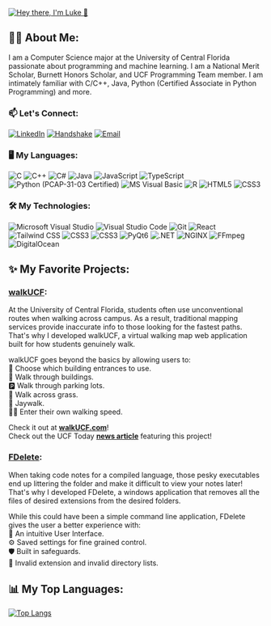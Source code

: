 [![Hey there, I'm Luke 👋](https://readme-typing-svg.demolab.com?font=Fira+Code&weight=500&size=25&duration=3000&pause=1000&color=66FF66&width=435&lines=Hey+there%2C+I'm+Luke+%F0%9F%91%8B)](https://git.io/typing-svg)

## 🧑‍💻 About Me:
I am a Computer Science major at the University of Central Florida passionate about programming and machine learning. I am a National Merit Scholar, Burnett Honors Scholar, and UCF Programming Team member. I am intimately familiar with C/C++, Java, Python (Certified Associate in Python Programming) and more.   

### 📫 Let's Connect:

[![LinkedIn](https://img.shields.io/badge/LinkedIn-0077B5?style=for-the-badge&logo=linkedin&logoColor=white)](https://www.linkedin.com/in/luke-ded/)
[![Handshake](https://img.shields.io/badge/Handshake-DBF970?style=for-the-badge&logo=shield&logoColor=white)](https://app.joinhandshake.com/profiles/dexa52)
[![Email](https://img.shields.io/badge/Email-D14836?style=for-the-badge&logo=gmail&logoColor=white)](mailto:luke@dederich.org)

### 🖥️ My Languages:

<p align="left">
  <img src="https://img.shields.io/badge/C-A8B9CC?style=for-the-badge&logo=c&logoColor=white" alt="C" />
  <img src="https://img.shields.io/badge/C%2B%2B-00599C?style=for-the-badge&logo=c%2B%2B&logoColor=white" alt="C++" />
  <img src="https://img.shields.io/badge/C%23-239120?style=for-the-badge&logo=csharp&logoColor=white" alt="C#" />
  <img src="https://img.shields.io/badge/Java-007396?style=for-the-badge&logo=java&logoColor=white" alt="Java" />
  <img src="https://img.shields.io/badge/JavaScript-F7DF1E?style=for-the-badge&logo=javascript&logoColor=black" alt="JavaScript" />
  <img src="https://img.shields.io/badge/TypeScript-3178C6?style=for-the-badge&logo=typescript&logoColor=white" alt="TypeScript" />
  <img src="https://img.shields.io/badge/Python-PCAP--31--03-3776AB?style=for-the-badge&logo=python&logoColor=white" alt="Python (PCAP-31-03 Certified)" />
  <img src="https://img.shields.io/badge/Visual_Basic-57358F?style=for-the-badge&logo=dot-net&logoColor=white" alt="MS Visual Basic" />
  <img src="https://img.shields.io/badge/R-276DC3?style=for-the-badge&logo=r&logoColor=white" alt="R" />
  <img src="https://img.shields.io/badge/HTML5-E34F26?style=for-the-badge&logo=html5&logoColor=white" alt="HTML5" />
  <img src="https://img.shields.io/badge/CSS3-1572B6?style=for-the-badge&logo=css3&logoColor=white" alt="CSS3" />
</p>

### 🛠️ My Technologies: 
<p align="left">
  <img src="https://img.shields.io/badge/Visual_Studio-5C2D91?style=for-the-badge&logo=visualstudio&logoColor=white" alt="Microsoft Visual Studio" />
  <img src="https://img.shields.io/badge/VS_Code-007ACC?style=for-the-badge&logo=visualstudiocode&logoColor=white" alt="Visual Studio Code" />
  <img src="https://img.shields.io/badge/Git-F05032?style=for-the-badge&logo=git&logoColor=white" alt="Git" />
  <img src="https://img.shields.io/badge/React-61DAFB?style=for-the-badge&logo=react&logoColor=black" alt="React" />
  <img src="https://img.shields.io/badge/Tailwind_CSS-06B6D4?style=for-the-badge&logo=tailwindcss&logoColor=white" alt="Tailwind CSS" />
  <img src="https://img.shields.io/badge/vite-646CFF?style=for-the-badge&logo=vite&logoColor=white" alt="CSS3" />
  <img src="https://img.shields.io/badge/npm-CB3837?style=for-the-badge&logo=npm&logoColor=white" alt="CSS3" />
  <img src="https://img.shields.io/badge/-PyQt-004400?style=for-the-badge&logo=Qt" alt="PyQt6" />
  <img src="https://img.shields.io/badge/.NET-5C2D91?style=for-the-badge&logo=.net&logoColor=white" alt=".NET" />
  <img src="https://img.shields.io/badge/nginx-%23009639.svg?style=for-the-badge&logo=nginx&logoColor=white" alt="NGINX" />
  <img src="https://shields.io/badge/FFmpeg-%23171717.svg?logo=ffmpeg&style=for-the-badge&labelColor=171717&logoColor=5cb85c" alt="FFmpeg" />
  <img src="https://img.shields.io/badge/DigitalOcean-%230167ff.svg?style=for-the-badge&logo=digitalOcean&logoColor=white" alt="DigitalOcean" />
</p>

## ✨ My Favorite Projects:

### **[walkUCF](https://github.com/luke-ded/walkucf)**:
At the University of Central Florida, students often use unconventional routes when walking across campus. As a result, traditional mapping services provide inaccurate info to those looking for the fastest paths. That's why I developed walkUCF, a virtual walking map web application built for how students genuinely walk.

walkUCF goes beyond the basics by allowing users to:   
🚪 Choose which building entrances to use.   
🏢 Walk through buildings.   
🅿️ Walk through parking lots.   
🌳 Walk across grass.   
🚦 Jaywalk.   
🚶‍➡️ Enter their own walking speed.

Check it out at **[walkUCF.com](https://walkucf.com/)**!   
Check out the UCF Today **[news article](https://www.ucf.edu/news/programming-student-develops-app-that-maps-the-quickest-routes-around-the-ucf-campus/)** featuring this project!

### **[FDelete](https://github.com/luke-ded/fdelete)**:
When taking code notes for a compiled language, those pesky executables end up littering the folder and make it difficult to view your notes later! That's why I developed FDelete, a windows application that removes all the files of desired extensions from the desired folders.

While this could have been a simple command line application, FDelete gives the user a better experience with:   
🎨 An intuitive User Interface.   
⚙️ Saved settings for fine grained control.   
🛡️ Built in safeguards.   
🚫 Invalid extension and invalid directory lists.

## 📊 My Top Languages:
[![Top Langs](https://github-readme-stats.vercel.app/api/top-langs/?username=luke-ded&layout=compact&theme=dracula)](https://github.com/anuraghazra/github-readme-stats)
